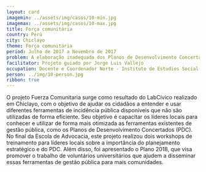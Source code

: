 ```yaml
---
layout: card
imagemin: ../assets/img/casos/10-min.jpg
imagemax: ../assets/img/casos/10-max.jpg
title: Força comunitária
country: Perú
city: Chiclayo
theme: Força comunitária
period: Julho de 2017 a Novembro de 2017
problem: A elaboração inadequada dos Planos de Desenvolvimento Concertado impede sua eficiência como mecanismo de incidência cidadã e afeta a participação no departamento de Lambayeque.
facilitator: Projeto guiado por Jorge Luis Vallejo
occupation: Docente e Coordenador Norte - Instituto de Estudios Social Cristianos
person: ../img/10-person.jpg
ribbon: true
---
```


O projeto Fuerza Comunitaria surge como resultado do LabCívico realizado em Chiclayo, com o objetivo de ajudar os cidadãos a entender e usar diferentes ferramentas de incidência pública disponíveis que não são utilizadas de forma eficiente. Seu objetivo é capacitar os líderes locais para conhecer e utilizar de forma mais otimizada as ferramentas existentes de gestão pública, como os Planos de Desenvolvimento Concertados (PDC). No final da Escola de Advocacia, este projeto realizou dois workshops de treinamento para líderes locais sobre a importância do planejamento estratégico e do PDC. Além disso, foi apresentado o Plano 2018, que visa promover o trabalho de voluntários universitários que ajudem a disseminar essas ferramentas de gestão pública para mais comunidades.
